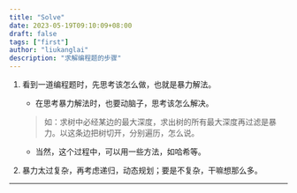```yaml
---
title: "Solve"
date: 2023-05-19T09:10:09+08:00
draft: false
tags: ["first"]
author: "liukanglai"
description: "求解编程题的步骤"
---
```


1. 看到一道编程题时，先思考该怎么做，也就是暴力解法。

   - 在思考暴力解法时，也要动脑子，思考该怎么解决。

   > 如：求树中必经某边的最大深度，求出树的所有最大深度再过滤是暴力。以这条边把树切开，分别遍历，怎么说。

   - 当然，这个过程中，可以用一些方法，如哈希等。

1. 暴力太过复杂，再考虑递归，动态规划；要是不复杂，干嘛想那么多。

---
